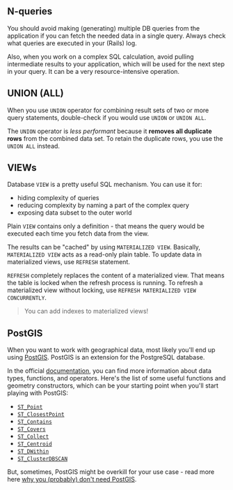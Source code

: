 ## N-queries

You should avoid making (generating) multiple DB queries from the application if you can fetch the needed data in a single query. Always check what queries are executed in your (Rails) log.

Also, when you work on a complex SQL calculation, avoid pulling intermediate results to your application, which will be used for the next step in your query. It can be a very resource-intensive operation.


## UNION (ALL)

When you use `UNION` operator for combining result sets of two or more query statements, double-check if you would use `UNION` or `UNION ALL`.

The `UNION` operator is *less performant* because it **removes all duplicate rows** from the combined data set.
To retain the duplicate rows, you use the `UNION ALL` instead.


## VIEWs

Database `VIEW` is a pretty useful SQL mechanism. You can use it for:
  * hiding complexity of queries
  * reducing complexity by naming a part of the complex query
  * exposing data subset to the outer world

Plain `VIEW` contains only a definition - that means the query would be executed each time you fetch data from the view.

The results can be "cached" by using `MATERIALIZED VIEW`. Basically, `MATERIALIZED VIEW` acts as a read-only plain table. To update data in materialized views, use `REFRESH` statement.

`REFRESH` completely replaces the content of a materialized view. That means the table is locked when the refresh process is running. To refresh a materialized view without locking, use `REFRESH MATERIALIZED VIEW CONCURRENTLY`.

> You can add indexes to materialized views!


## PostGIS

When you want to work with geographical data, most likely you'll end up using [PostGIS](https://postgis.net/). PostGIS is an extension for the PostgreSQL database.

In the official [documentation](https://postgis.net/docs/), you can find more information about data types, functions, and operators.
Here's the list of some useful functions and geometry constructors, which can be your starting point when you'll start playing with PostGIS:

  * [`ST_Point`](https://postgis.net/docs/ST_Point.html)
  * [`ST_ClosestPoint`](https://postgis.net/docs/ST_ClosestPoint.html)
  * [`ST_Contains`](https://postgis.net/docs/ST_Contains.html)
  * [`ST_Covers`](https://postgis.net/docs/ST_Covers.html)
  * [`ST_Collect`](https://postgis.net/docs/ST_Collect.html)
  * [`ST_Centroid`](https://postgis.net/docs/ST_Centroid.html)
  * [`ST_DWithin`](https://postgis.net/docs/ST_DWithin.html)
  * [`ST_ClusterDBSCAN`](https://postgis.net/docs/ST_ClusterDBSCAN.html)

But, sometimes, PostGIS might be overkill for your use case - read more here [why you (probably) don't need PostGIS](https://blog.rebased.pl/2020/04/07/why-you-probably-dont-need-postgis.html).

